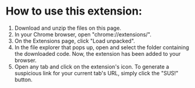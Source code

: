 # How to use this extension:
1. Download and unzip the files on this page. 
2. In your Chrome browser, open "chrome://extensions/".
3. On the Extensions page, click "Load unpacked".
4. In the file explorer that pops up, open and select the folder containing the downloaded code. Now, the extension has been added to your browser.
5. Open any tab and click on the extension's icon. To generate a suspicious link for your current tab's URL, simply click the "SUS!" button.